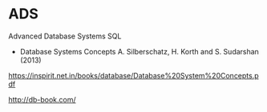 # ADS
Advanced Database Systems SQL




* Database Systems Concepts
A. Silberschatz, H. Korth and S. Sudarshan (2013)

https://inspirit.net.in/books/database/Database%20System%20Concepts.pdf

http://db-book.com/
